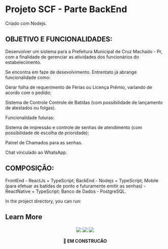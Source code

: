 # Projeto SCF - Parte BackEnd

 Criado com Nodejs.

## OBJETIVO E FUNCIONALIDADES:
  <p>Desenvolver um sistema para a Prefeitura Municipal de Cruz Machado - Pr, com a finalidade de gerenciar as atividades dos funcionários do estabelecimento.</p>
  <p>Se encontra em faze de desevolvimento. Entrentato já abrange funcionalidade como:</p>
    <p>Gerar folha de requerimento de Férias ou Licença Prêmio, variando de acordo com o pedido;</p>
    <p>Sistema de Controle Controle de Batidas (com possibilidade de lançamento de atestados ou folgas).</p>
  <p>Funcionalidade futuras:</p>
    <p>Sistema de impressão e controle de senhas de atendimento (com possibilidade de escolha de prioridade);</p>
    <p>Painel de Chamados para as senhas.</p>
    <p>Chat vínculado ao WhatsApp.</p>

## COMPOSIÇÃO:
  FrontEnd - ReactJs + TypeScript;
  BackEnd - Nodejs + TypeScript;
  Mobile (para efetuar as batidas de ponto e futuramente emitir as senhas) - ReactNative + TypeScript;
  Banco de Dados - PostgreSQL.

In the project directory, you can run:

## Learn More

<p align="center">
  <img align="center" src="https://img.shields.io/github/issues/GuigaLn/frontend_scf"/>
  <img align="center" src="https://img.shields.io/github/forks/GuigaLn/frontend_scf"/>
  <img align="center" src="https://img.shields.io/github/stars/GuigaLn/frontend_scf"/>
</p>

<h4 align="center"> 
	 🚀 EM CONSTRUCÃO
</h4>
